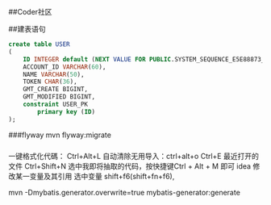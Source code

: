 ##Coder社区


##建表语句
```sql
create table USER
(
	ID INTEGER default (NEXT VALUE FOR PUBLIC.SYSTEM_SEQUENCE_E5E88873_D6C2_45C6_91F2_C8D61C182FFF) auto_increment,
	ACCOUNT_ID VARCHAR(60),
	NAME VARCHAR(50),
	TOKEN CHAR(36),
	GMT_CREATE BIGINT,
	GMT_MODIFIED BIGINT,
	constraint USER_PK
		primary key (ID)
);

```
###flyway mvn flyway:migrate

###
一键格式化代碼： Ctrl+Alt+L
自动清除无用导入：ctrl+alt+o
Ctrl+E 最近打开的文件
Ctrl+Shift+N
选中我即将抽取的代码，按快捷键Ctrl + Alt + M 即可
idea 修改某一变量及其引用 选中变量 shift+f6(shift+fn+f6),

mvn -Dmybatis.generator.overwrite=true mybatis-generator:generate
